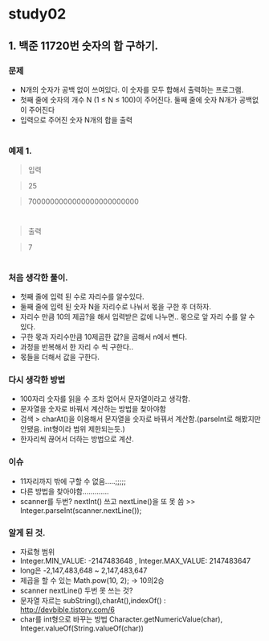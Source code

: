 # study02

## 1. 백준 11720번 숫자의 합 구하기.
### 문제
* N개의 숫자가 공백 없이 쓰여있다. 이 숫자를 모두 합해서 출력하는 프로그램.
* 첫째 줄에 숫자의 개수 N (1 ≤ N ≤ 100)이 주어진다. 둘째 줄에 숫자 N개가 공백없이 주어진다
* 입력으로 주어진 숫자 N개의 합을 출력
#
### 예제 1.
> 입력

> 25

> 7000000000000000000000000
#
> 출력

>7
#


### 처음 생각한 풀이.
* 첫째 줄에 입력 된 수로 자리수를 알수있다. 
* 둘째 줄에 입력 된 숫자 N을 자리수로 나눠서 몫을 구한 후 더하자. 
* 자리수 만큼 10의 제곱?을 해서 입력받은 값에 나누면.. 몫으로  앞 자리 수를 알 수 있다.
* 구한 몫과 자리수만큼 10제곱한 값?을 곱해서 n에서 뺀다.
* 과정을 반복해서 한 자리 수 씩 구한다..   
* 몫들을 더해서 값을 구한다.  

### 다시 생각한 방법
* 100자리 숫자를 읽을 수 조차 없어서 문자열이라고 생각함. 
* 문자열을 숫자로 바꿔서 계산하는 방법을 찾아야함
* 검색 > charAt()을 이용해서 문자열을 숫자로 바꿔서 계산함.(parseInt로 해봤지만 안됐음. int형이라 범위 제한되는듯.)
* 한자리씩 끊어서 더하는 방법으로 계산.

### 이슈 
* 11자리까지 밖에 구할 수 없음.....;;;;;
* 다른 방법을 찾아야함.............
* scanner를 두번? nextInt() 쓰고 nextLine()을 또 못 씀 >> Integer.parseInt(scanner.nextLine());


### 알게 된 것. 
* 자료형 범위
* Integer.MIN_VALUE: -2147483648  ,  Integer.MAX_VALUE: 2147483647
* long은 -2,147,483,648 ~ 2,147,483,647
* 제곱을 할 수 있는  Math.pow(10, 2); -> 10의2승
* scanner nextLine() 두번 못 쓰는 것?
* 문자열 자르는 subString(),charAt(),indexOf() : http://devbible.tistory.com/6
* char를 int형으로 바꾸는 방법 Character.getNumericValue(char), Integer.valueOf(String.valueOf(char))
  













